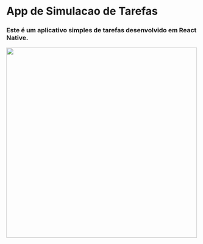 # App de Simulacao de Tarefas

### Este é um aplicativo simples de tarefas desenvolvido em React Native.


<div>
  <img height="500em" src="[https://github-readme-stats.vercel.app/api?username=Rossetow&show_icons=true&theme=dracula](https://github.com/Adriano2607/AppTarefas/assets/110434219/52783166-5110-42e2-b727-8f5a9336fe71)https://github.com/Adriano2607/AppTarefas/assets/110434219/52783166-5110-42e2-b727-8f5a9336fe71">
</div>
